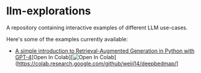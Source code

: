 # llm-explorations

A repository containing interactive examples of different LLM use-cases.

Here's some of the examples currently available:

* [A simple introduction to Retrieval-Augmented Generation in Python with GPT-4](notebooks/simple_rag.ipynb)[Open In Colab][![Open In Colab](https://colab.research.google.com/assets/colab-badge.svg)](https://colab.research.google.com/github/weiji14/deepbedmap/]

